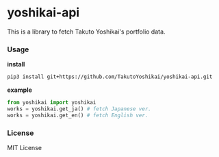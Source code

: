 # yoshikai-api
This is a library to fetch Takuto Yoshikai's portfolio data.

### Usage
**install**
```bash
pip3 install git+https://github.com/TakutoYoshikai/yoshikai-api.git
```

**example**
```python
from yoshikai import yoshikai
works = yoshikai.get_ja() # fetch Japanese ver.
works = yoshikai.get_en() # fetch English ver.
```

### License
MIT License

